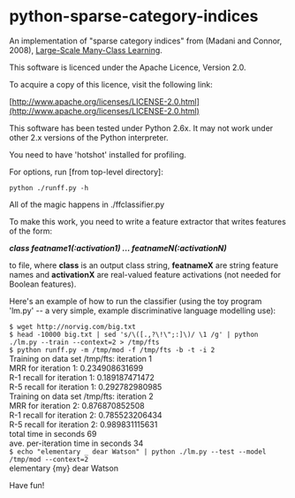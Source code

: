 # python-sparse-category-indices

An implementation of "sparse category indices" from (Madani and Connor, 2008), [Large-Scale Many-Class Learning](http://omadani.net/pubs/2008/many_class_SDM08.pdf).

This software is licenced under the Apache Licence, Version 2.0.

To acquire a copy of this licence, visit the following
link:

[http://www.apache.org/licenses/LICENSE-2.0.html](http://www.apache.org/licenses/LICENSE-2.0.html)

This software has been tested under Python 2.6x. It
may not work under other 2.x versions of the Python interpreter.

You need to have 'hotshot' installed for profiling.

For options, run [from top-level directory]:

`python ./runff.py -h`

All of the magic happens in ./ffclassifier.py

To make this work, you need to write a feature extractor that
writes features of the form:

***class featname1(:activation1) ... featnameN(:activationN)***

to file, where __class__ is an output class string, __featnameX__ are 
string feature names and __activationX__ are real-valued feature 
activations (not needed for Boolean features).

Here's an example of how to run the classifier (using the toy 
program 'lm.py' -- a very simple, example discriminative language modelling
use):


  `$ wget http://norvig.com/big.txt`  
  `$ head -10000 big.txt | sed 's/\([.,?\!\";:]\)/ \1 /g' | python ./lm.py --train --context=2 > /tmp/fts`  
  `$ python runff.py -m /tmp/mod -f /tmp/fts -b -t -i 2`  
  Training on data set /tmp/fts: iteration 1  
  MRR for iteration 1: 0.234908631699  
  R-1 recall for iteration 1: 0.189187471472  
  R-5 recall for iteration 1: 0.292782980985  
  Training on data set /tmp/fts: iteration 2  
  MRR for iteration 2: 0.876870852508  
  R-1 recall for iteration 2: 0.785523206434  
  R-5 recall for iteration 2: 0.989831115631  
  total time in seconds 69  
  ave. per-iteration time in seconds 34  
  `$ echo "elementary _ dear Watson" | python ./lm.py --test --model /tmp/mod --context=2`  
  elementary {my} dear Watson
  
  Have fun!



